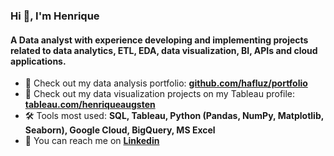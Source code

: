 <h3>Hi 👋, I'm Henrique</h3>
<h4>A Data analyst with experience developing and implementing projects related to  
data analytics, ETL, EDA, data visualization, BI, APIs and cloud applications.</h4>   



* 🔭 Check out my data analysis portfolio: **[github.com/hafluz/portfolio](https://github.com/hafluz/portfolio)**
* 📐 Check out my data visualization projects on my Tableau profile: **[tableau.com/henriqueaugsten](https://public.tableau.com/app/profile/henriqueaugsten)**
* 🛠️ Tools most used: **SQL, Tableau, Python (Pandas, NumPy, Matplotlib, Seaborn), Google Cloud, BigQuery, MS Excel**
* 📮 You can reach me on **[Linkedin](https://www.linkedin.com/in/henrique-augsten)**

